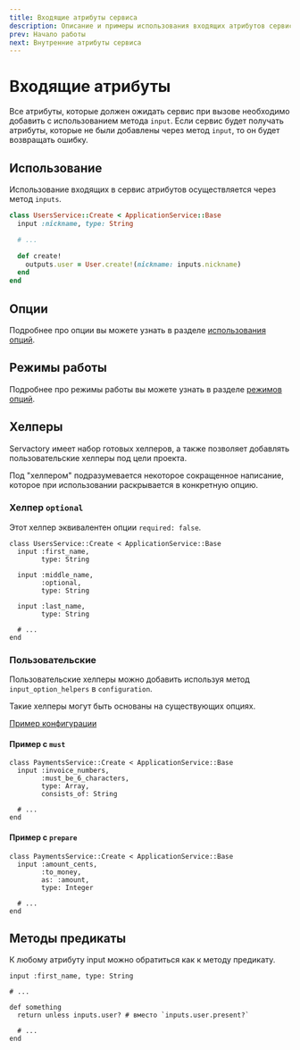```yaml
---
title: Входящие атрибуты сервиса
description: Описание и примеры использования входящих атрибутов сервиса
prev: Начало работы
next: Внутренние атрибуты сервиса
---
```


# Входящие атрибуты

Все атрибуты, которые должен ожидать сервис при вызове необходимо добавить с использованием метода `input`.
Если сервис будет получать атрибуты, которые не были добавлены через метод `input`, то он будет возвращать ошибку.

## Использование

Использование входящих в сервис атрибутов осуществляется через метод `inputs`.

```ruby
class UsersService::Create < ApplicationService::Base
  input :nickname, type: String

  # ...

  def create!
    outputs.user = User.create!(nickname: inputs.nickname)
  end
end
```

## Опции

Подробнее про опции вы можете узнать в разделе [использования опций](../options/usage).

## Режимы работы

Подробнее про режимы работы вы можете узнать в разделе [режимов опций](../options/modes).

## Хелперы

Servactory имеет набор готовых хелперов, а также позволяет добавлять пользовательские хелперы под цели проекта.

Под "хелпером" подразумевается некоторое сокращенное написание, которое при использовании раскрывается в конкретную опцию.

### Хелпер `optional`

Этот хелпер эквивалентен опции `required: false`.

```ruby{6}
class UsersService::Create < ApplicationService::Base
  input :first_name,
        type: String

  input :middle_name,
        :optional,
        type: String

  input :last_name,
        type: String

  # ...
end
```

### Пользовательские

Пользовательские хелперы можно добавить используя метод `input_option_helpers` в `configuration`.

Такие хелперы могут быть основаны на существующих опциях.

[Пример конфигурации](../configuration#хелперы-для-input)

#### Пример с `must`

```ruby{3}
class PaymentsService::Create < ApplicationService::Base
  input :invoice_numbers,
        :must_be_6_characters,
        type: Array,
        consists_of: String

  # ...
end
```

#### Пример с `prepare`

```ruby{3}
class PaymentsService::Create < ApplicationService::Base
  input :amount_cents,
        :to_money,
        as: :amount,
        type: Integer

  # ...
end
```

## Методы предикаты

К любому атрибуту input можно обратиться как к методу предикату.

```ruby{6}
input :first_name, type: String

# ...

def something
  return unless inputs.user? # вместо `inputs.user.present?`
  
  # ...
end
```
